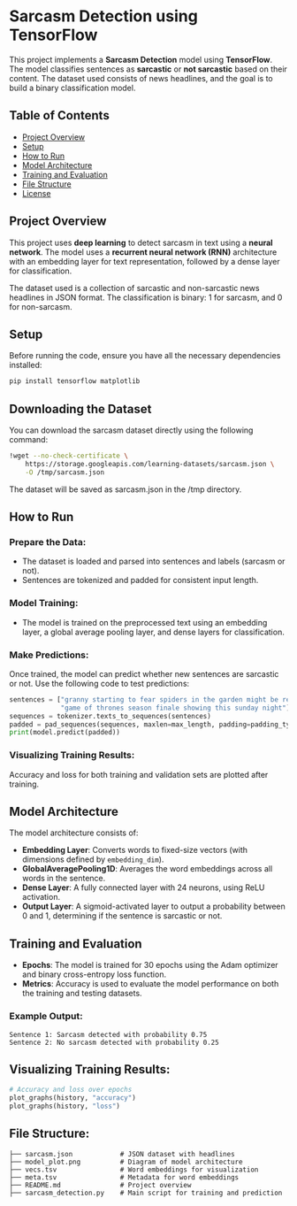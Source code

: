 # Sarcasm Detection using TensorFlow

This project implements a **Sarcasm Detection** model using **TensorFlow**. The model classifies sentences as **sarcastic** or **not sarcastic** based on their content. The dataset used consists of news headlines, and the goal is to build a binary classification model.

## Table of Contents
- [Project Overview](#project-overview)
- [Setup](#setup)
- [How to Run](#how-to-run)
- [Model Architecture](#model-architecture)
- [Training and Evaluation](#training-and-evaluation)
- [File Structure](#file-structure)
- [License](#license)

## Project Overview

This project uses **deep learning** to detect sarcasm in text using a **neural network**. The model uses a **recurrent neural network (RNN)** architecture with an embedding layer for text representation, followed by a dense layer for classification.

The dataset used is a collection of sarcastic and non-sarcastic news headlines in JSON format. The classification is binary: 1 for sarcasm, and 0 for non-sarcasm.

## Setup

Before running the code, ensure you have all the necessary dependencies installed:

```bash
pip install tensorflow matplotlib
```

## Downloading the Dataset

You can download the sarcasm dataset directly using the following command:

```bash
!wget --no-check-certificate \
    https://storage.googleapis.com/learning-datasets/sarcasm.json \
    -O /tmp/sarcasm.json
```
The dataset will be saved as sarcasm.json in the /tmp directory.

## How to Run

### Prepare the Data:
- The dataset is loaded and parsed into sentences and labels (sarcasm or not).
- Sentences are tokenized and padded for consistent input length.

### Model Training:
- The model is trained on the preprocessed text using an embedding layer, a global average pooling layer, and dense layers for classification.

### Make Predictions:
Once trained, the model can predict whether new sentences are sarcastic or not. Use the following code to test predictions:

```python
sentences = ["granny starting to fear spiders in the garden might be real", 
             "game of thrones season finale showing this sunday night"]
sequences = tokenizer.texts_to_sequences(sentences)
padded = pad_sequences(sequences, maxlen=max_length, padding=padding_type, truncating=trunc_type)
print(model.predict(padded))
```

### Visualizing Training Results:
Accuracy and loss for both training and validation sets are plotted after training.

## Model Architecture

The model architecture consists of:

- **Embedding Layer**: Converts words to fixed-size vectors (with dimensions defined by `embedding_dim`).
- **GlobalAveragePooling1D**: Averages the word embeddings across all words in the sentence.
- **Dense Layer**: A fully connected layer with 24 neurons, using ReLU activation.
- **Output Layer**: A sigmoid-activated layer to output a probability between 0 and 1, determining if the sentence is sarcastic or not.

## Training and Evaluation

- **Epochs**: The model is trained for 30 epochs using the Adam optimizer and binary cross-entropy loss function.
- **Metrics**: Accuracy is used to evaluate the model performance on both the training and testing datasets.

### Example Output:

```plaintext
Sentence 1: Sarcasm detected with probability 0.75
Sentence 2: No sarcasm detected with probability 0.25
```

## Visualizing Training Results:
```python
# Accuracy and loss over epochs
plot_graphs(history, "accuracy")
plot_graphs(history, "loss")
```

## File Structure:
``` plaintext
├── sarcasm.json            # JSON dataset with headlines
├── model_plot.png          # Diagram of model architecture
├── vecs.tsv                # Word embeddings for visualization
├── meta.tsv                # Metadata for word embeddings
├── README.md               # Project overview
├── sarcasm_detection.py    # Main script for training and prediction
```


